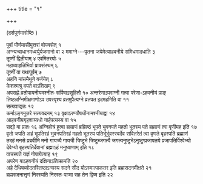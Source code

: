 +++
title = "१"

+++

(दर्शपूर्णमासेष्टिः )

पूर्वां पौर्णमासीमुत्तरां वोपवसेत् १   
अग्न्यन्वाधानमध्वर्युर्यजमानो वा २
ममाग्ने---पृतना जयेमेत्याहवनीये समिधमादधाति ३   
तूष्णीं द्वितीयाम् ४
एवमितरयोः ५   
महाव्याहृतिभिर्वा प्राक्संस्थम् ६   
तूष्णीं वा यथापूर्वम् ७   
अहनि मांसमैथुने वर्जयेत् ८   
केशश्मश्रु वपते वाऽशिखम् ९   
अपराह्णे व्रतोपायनीयमश्नीतः सर्पिषाऽसुहितौ १०
अन्तरेणाऽपराग्नी गत्वा परेणा-ऽहवनीयं प्राङ्
तिष्ठन्नग्निमीक्षमाणोऽप उपस्पृश्य व्रतमुपैत्यग्ने व्रतपत इदमहमिति वा
११   
सत्यवाद्यतः १२   
कर्माऽङ्गमुत्तरे सत्यवदनम् १३
वृक्षाऽरण्यौषधीनामश्नीयाद्वा
१४   
आहवनीयगृहशाय्यधो गार्हपत्यस्य वा १५   
सद्यो वा प्रातः १६
अग्निहोत्रं हुत्वा ब्रह्माणं ब्रह्मिष्ठं भूपते
भुवनपते महतो भूतस्य पते ब्रह्माणं त्वा वृणीमह इति १७   
वृतो जपति
अहं भूपतिरहं भुवनपतिरहं महतो भूतस्य पतिर्भूर्भुवस्स्वर्देव सवितरेतं
त्वा वृणते बृहस्पतिं ब्रह्माणं तदहं मनसे प्रब्रवीमि मनो गायत्र्यै
गायत्री त्रिष्टुभे त्रिष्टुब्जगत्यै जगत्यनुष्टुभेऽनुष्टुप्प्रजापतये
प्रजापतिर्विश्वेभ्यो देवेभ्यो बृहस्पतिर्देवानां ब्रह्माऽहं मनुष्याणाम्
इति १८   
वाचस्पते यज्ञं गोपायेत्याह १९   
अपरेण वाऽहवनीयं दक्षिणाऽतिक्रामति
२०   
अहे दैधिषव्योदतस्तिष्ठाऽन्यस्य सदने सीद योऽस्मात्पाकतर इति
ब्रह्मसदनमीक्षते २१   
ब्रह्मसदनात्तृणं निरस्यति निरस्तः
पाप्मा सह तेन द्विष्म इति २२   
